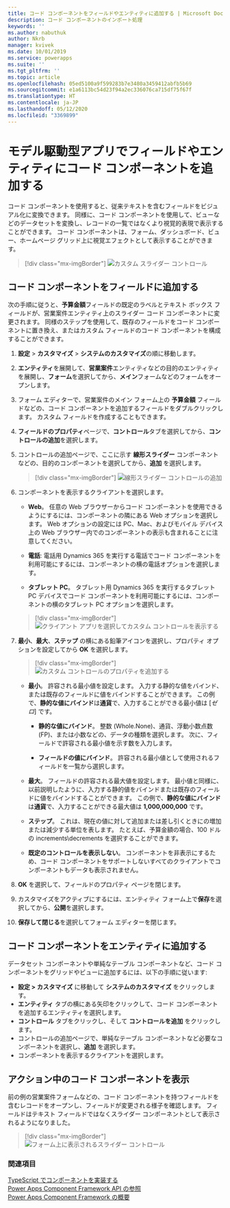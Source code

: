 ```yaml
---
title: コード コンポーネントをフィールドやエンティティに追加する | Microsoft Docs
description: コード コンポーネントのインポート処理
keywords: ''
ms.author: nabuthuk
author: Nkrb
manager: kvivek
ms.date: 10/01/2019
ms.service: powerapps
ms.suite: ''
ms.tgt_pltfrm: ''
ms.topic: article
ms.openlocfilehash: 05ed5100a9f599283b7e3480a3459412abfb5b69
ms.sourcegitcommit: e1a6113bc54d23f94a2ec336076ca715df75f67f
ms.translationtype: HT
ms.contentlocale: ja-JP
ms.lasthandoff: 05/12/2020
ms.locfileid: "3369899"
---
```

# <a name="add-code-components-to-a-field-or-entity-in-model-driven-apps"></a>モデル駆動型アプリでフィールドやエンティティにコード コンポーネントを追加する

コード コンポーネントを使用すると、従来テキストを含むフィールドをビジュアル化に変換できます。 同様に、コード コンポーネントを使用して、ビューなどのデータセットを変換し、レコードの一覧ではなくより視覚的表現で表示することができます。 コード コンポーネントは、フォーム、ダッシュボード、ビュー、ホームページ グリッド上に視覚エフェクトとして表示することができます。 


   > [!div class="mx-imgBorder"] 
   > ![カスタム スライダー コントロール](../../maker/model-driven-apps/media/slider-control.PNG "フィールドのスライダー コントロール")

## <a name="add-a-code-component-to-a-field"></a>コード コンポーネントをフィールドに追加する

次の手順に従うと、**予算金額**フィールドの既定のラベルとテキスト ボックス フィールドが、営業案件エンティティ上のスライダー コード コンポーネントに変更されます。 同様のステップを使用して、既存のフィールドをコード コンポーネントに置き換え、またはカスタム フィールドのコード コンポーネントを構成することができます。

1. **設定** > **カスタマイズ** > **システムのカスタマイズ**の順に移動します。

2. **エンティティ**を展開して、**営業案件**エンティティなどの目的のエンティティを展開し、**フォーム**を選択してから、**メイン**フォームなどのフォームをオープンします。

3. フォーム エディターで、営業案件のメイン フォーム上の **予算金額** フィールドなどの、コード コンポーネントを追加するフィールドをダブルクリックします。 カスタム フィールドを作成することもできます。

4. **フィールドのプロパティ**ページで、**コントロール**タブを選択してから、**コントロールの追加**を選択します。

5. コントロールの追加ページで、ここに示す **線形スライダー** コンポーネントなどの、目的のコンポーネントを選択してから、**追加** を選択します。

   > [!div class="mx-imgBorder"] 
   > ![線形スライダー コントロールの追加](../../maker/model-driven-apps/media/add-slider.PNG "線形スライダー コントロールの追加")

6. コンポーネントを表示するクライアントを選択します。

   - **Web**。 任意の Web ブラウザーからコード コンポーネントを使用できるようにするには、コンポーネントの隣にある Web オプションを選択します。 Web オプションの設定には PC、Mac、およびモバイル デバイス上の Web ブラウザー内でのコンポーネントの表示も含まれることに注意してください。

   - **電話**:  電話用 Dynamics 365 を実行する電話でコード コンポーネントを利用可能にするには、コンポーネントの横の電話オプションを選択します。

   - **タブレット PC**。 タブレット用 Dynamics 365 を実行するタブレット PC デバイスでコード コンポーネントを利用可能にするには、コンポーネントの横のタブレット PC オプションを選択します。

   > [!div class="mx-imgBorder"] 
   > ![クライアント アプリを選択してカスタム コントロールを表示する](../../maker/model-driven-apps/media/choose-client.png "クライアント アプリを選択してカスタム コントロールを表示する") 

7. **最小**、**最大**、**ステップ** の横にある鉛筆アイコンを選択し、プロパティ オプションを設定してから **OK** を選択します。  
   
   > [!div class="mx-imgBorder"] 
   > ![カスタム コントロールのプロパティを追加する](../../maker/model-driven-apps/media/ccf-add-properties.png "カスタム コントロールのプロパティを追加する")

   - **最小**。 許容される最小値を設定します。 入力する静的な値をバインド、または既存のフィールドに値をバインドすることができます。 この例で、**静的な値にバインド**は**通貨**で、入力することができる最小値は [*ゼロ*] です。  
  
       - **静的な値にバインド**。 整数 (Whole.None)、通貨、浮動小数点数 (FP)、または小数などの、データの種類を選択します。 次に、フィールドで許容される最小値を示す数を入力します。  
  
       - **フィールドの値にバインド**。 許容される最小値として使用されるフィールドを一覧から選択します。  
  
   - **最大**。 フィールドの許容される最大値を設定します。 最小値と同様に、以前説明したように、入力する静的値をバインドまたは既存のフィールドに値をバインドすることができます。 この例で、**静的な値にバインド**は**通貨**で、入力することができる最大値は **1,000,000,000** です。  
  
   - **ステップ**。 これは、現在の値に対して追加または差し引くときにの増加または減少する単位を表します。 たとえば、予算金額の場合、100 ドルの increments\decrements を選択することができます。  
  
   - **既定のコントロールを表示しない**。 コンポーネントを非表示にするため、コード コンポーネントをサポートしないすべてのクライアントでコンポーネントもデータも表示されません。   
  
8. **OK** を選択して、フィールドのプロパティ ページを閉じます。  
  
9. カスタマイズをアクティブにするには、エンティティ フォーム上で**保存**を選択してから、**公開**を選択します。  
  
10. **保存して閉じる**を選択してフォーム エディターを閉じます。  
  
## <a name="add-code-component-to-an-entity"></a>コード コンポーネントをエンティティに追加する

データセット コンポーネントや単純なテーブル コンポーネントなど、コード コンポーネントをグリッドやビューに追加するには、以下の手順に従います:

  - **設定 > カスタマイズ** に移動して **システムのカスタマイズ** をクリックします。
  - **エンティティ** タブの横にある矢印をクリックして、コード コンポーネントを追加するエンティティを選択します。 
  - **コントロール** タブをクリックし、そして **コントロールを追加** をクリックします。
  - コントロールの追加ページで、単純なテーブル コンポーネントなど必要なコンポーネントを選択し、**追加** を選択します。
  - コンポーネントを表示するクライアントを選択します。


## <a name="see-the-code-component-in-action"></a>アクション中のコード コンポーネントを表示  

 前の例の営業案件フォームなどの、コード コンポーネントを持つフィールドを含むレコードをオープンし、フィールドが変更される様子を確認します。 フィールドはテキスト フィールドではなくスライダー コンポーネントとして表示されるようになりました。  

> [!div class="mx-imgBorder"] 
> ![フォーム上に表示されるスライダー コントロール](../../maker/model-driven-apps/media/slider-control.PNG "フォーム上に表示されるスライダー コントロール")  

### <a name="see-also"></a>関連項目

[TypeScript でコンポーネントを実装する](implementing-controls-using-typescript.md)<br/>
[Power Apps Component Framework API の参照](reference/index.md)<br/>
[Power Apps Component Framework の概要](overview.md)
